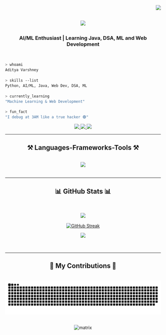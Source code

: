 <img align="right" src="https://visitor-badge.laobi.icu/badge?page_id=adityavar808.adityavar808" />

<h1 align="center">
    <img src="https://readme-typing-svg.herokuapp.com?font=Share+Tech+Mono&size=30&pause=1000&color=00FF00&center=true&vCenter=true&width=600&height=60&lines=System+Activated...;Access+Granted...;Hello+World!+I'm+Aditya+Varshney;AI%2FML+Engineer+in+progress..." />
</h1>


<h3 align="center">AI/ML Enthusiast | Learning Java, DSA, ML and Web Development</h3>

<br/>

```bash
> whoami
Aditya Varshney

> skills --list
Python, AI/ML, Java, Web Dev, DSA, ML

> currently_learning
"Machine Learning & Web Development"

> fun_fact
"I debug at 3AM like a true hacker 🟢"
```
 
<div align="center"> 
  <a href="mailto:adityavarshney808@gmail.com">
    <img src="https://img.shields.io/badge/Gmail-000000?style=for-the-badge&logo=gmail&logoColor=red" />
  </a>
  <a href="https://linkedin.com/in/adityaavarshney" target="_blank">
    <img src="https://img.shields.io/badge/LinkedIn-000000?style=for-the-badge&logo=linkedin&logoColor=00FF00" />
  </a>
  <a href="https://portfolioaditya-gamma.vercel.app/" target="_blank">
     <img src="https://img.shields.io/badge/Portfolio-000000?style=for-the-badge&logo=github&logoColor=00FF00" /> 
  </a>
</div>



<hr/>

<h2 align="center">⚒️ Languages-Frameworks-Tools ⚒️</h2>
<br/>
<div align="center">
    <img src="https://skillicons.dev/icons?i=python,java,html,css,js,mysql,git,github,arduino,tensorflow,opencv" />
</div>

<br/>
<hr/>

<h2 align="center">📊 GitHub Stats 📊</h2>
<br>
<div align="center">

![](https://github-readme-stats.vercel.app/api?username=adityavar808&show_icons=true&theme=tokyonight&hide_border=true&bg_color=0D1117&title_color=00FF00&icon_color=00FF00)

[![GitHub Streak](https://github-readme-streak-stats-salesp07.vercel.app/?user=adityavar808&count_private=true&theme=react&border_radius=10)](https://git.io/streak-stats)

![](https://github-readme-stats.vercel.app/api/top-langs/?username=adityavar808&layout=compact&theme=tokyonight&hide_border=true&bg_color=0D1117&title_color=00FF00&icon_color=00FF00)

</div>


<br/>
<hr/>

<div align="center">
  <h2>🐍 My Contributions 🐍</h2>
  <br>
  <img alt="snake eating my contributions" src="https://raw.githubusercontent.com/platane/snk/output/github-contribution-grid-snake-dark.svg" />
</div>

<br/>

<p align="center">
  <img src="https://i.gifer.com/7VE.gif" width="600" alt="matrix">
</p>

